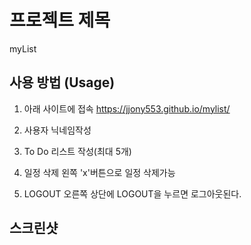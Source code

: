 
# 프로젝트 제목
myList

## 사용 방법 (Usage)
1. 아래 사이트에 접속
https://jjony553.github.io/mylist/ 

2. 사용자 닉네임작성

3. To Do 리스트 작성(최대 5개)

4. 일정 삭제
왼쪽 'x'버튼으로 일정 삭제가능

5. LOGOUT
오른쪽 상단에 LOGOUT을 누르면 로그아웃된다.

## 스크린샷
